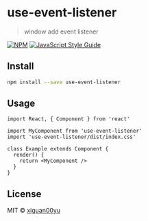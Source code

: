 # use-event-listener

> window add event listener

[![NPM](https://img.shields.io/npm/v/use-event-listener.svg)](https://www.npmjs.com/package/use-event-listener) [![JavaScript Style Guide](https://img.shields.io/badge/code_style-standard-brightgreen.svg)](https://standardjs.com)

## Install

```bash
npm install --save use-event-listener
```

## Usage

```tsx
import React, { Component } from 'react'

import MyComponent from 'use-event-listener'
import 'use-event-listener/dist/index.css'

class Example extends Component {
  render() {
    return <MyComponent />
  }
}
```

## License

MIT © [xiguan00yu](https://github.com/xiguan00yu)

